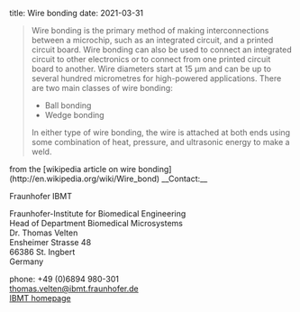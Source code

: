 title: Wire bonding
date: 2021-03-31

<blockquote>
Wire bonding is the primary method of making interconnections between a microchip, such as an
integrated circuit, and a printed circuit board. Wire bonding can also be used to connect an
integrated circuit to other electronics or to connect from one printed circuit board to another.
Wire diameters start at 15 µm and can be up to several hundred micrometres for high-powered
applications.
There are two main classes of wire bonding:  
<ul>
<li>Ball bonding </li>
<li>Wedge bonding </li>
</ul>
In either type of wire bonding, the wire is attached at both ends using some combination of heat, 
pressure, and ultrasonic energy to make a weld.
</blockquote>
from the [wikipedia article on wire bonding](http://en.wikipedia.org/wiki/Wire_bond)
<!--break-->
__Contact:__

Fraunhofer IBMT

Fraunhofer-Institute for Biomedical Engineering  
Head of Department Biomedical Microsystems  
Dr. Thomas Velten  
Ensheimer Strasse 48   
66386 St. Ingbert   
Germany

phone: +49 (0)6894 980-301   
thomas.velten@ibmt.fraunhofer.de  
[IBMT homepage](http://www.ibmt.fraunhofer.de/fhg/ibmt_en/biomedical_engineering/biomedical_microsystems/microsensors_microfluidics/index.jsp)